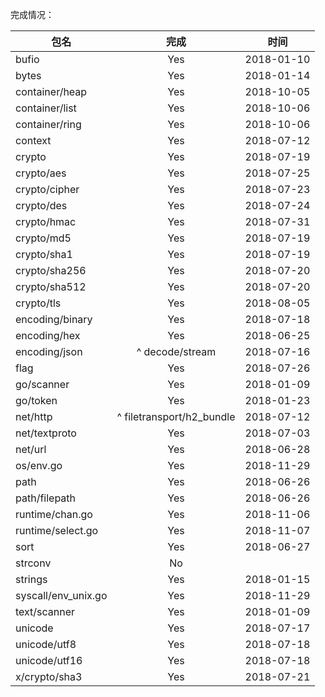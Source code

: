 完成情况：
 
| 包名           | 完成     |时间       |
|----------------|:--------:|:---------:|
| bufio          |  Yes     |2018-01-10 |
| bytes          |  Yes     |2018-01-14 |
| container/heap |  Yes     |2018-10-05 |
| container/list |  Yes     |2018-10-06 |
| container/ring |  Yes     |2018-10-06 |
| context        |  Yes     |2018-07-12 |
| crypto         |  Yes     |2018-07-19 |
| crypto/aes     |  Yes     |2018-07-25 |
| crypto/cipher  |  Yes     |2018-07-23 |
| crypto/des     |  Yes     |2018-07-24 |
| crypto/hmac    |  Yes     |2018-07-31 |
| crypto/md5     |  Yes     |2018-07-19 |
| crypto/sha1    |  Yes     |2018-07-19 |
| crypto/sha256  |  Yes     |2018-07-20 |
| crypto/sha512  |  Yes     |2018-07-20 |
| crypto/tls     |  Yes     |2018-08-05 |
| encoding/binary|  Yes     |2018-07-18 |
| encoding/hex   |  Yes     |2018-06-25 |
| encoding/json  |  ^ decode/stream      |2018-07-16 |
| flag           |  Yes     |2018-07-26 |
| go/scanner     |  Yes     |2018-01-09 |
| go/token       |  Yes     |2018-01-23 |
| net/http       |  ^ filetransport/h2_bundle     |2018-07-12 |
| net/textproto  |  Yes     |2018-07-03 |
| net/url        |  Yes     |2018-06-28 |
| os/env.go        |  Yes     |2018-11-29 |
| path           |  Yes     |2018-06-26 |
| path/filepath  |  Yes     |2018-06-26 |
| runtime/chan.go           |  Yes     |2018-11-06 |
| runtime/select.go           |  Yes     |2018-11-07 |
| sort           |  Yes     |2018-06-27 |
| strconv        |  No      |           |
| strings        |  Yes     |2018-01-15 |
| syscall/env_unix.go        |  Yes     |2018-11-29 |
| text/scanner   |  Yes     |2018-01-09 |
| unicode        |  Yes     |2018-07-17 |
| unicode/utf8   |  Yes     |2018-07-18 |
| unicode/utf16  |  Yes     |2018-07-18 |
| x/crypto/sha3  |  Yes     |2018-07-21 |
